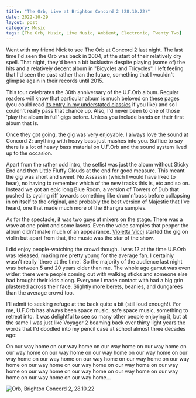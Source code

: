 ```yaml
---
title: "The Orb, Live at Brighton Concord 2 (28.10.22)"
date: 2022-10-29
layout: post
category: Music
tags: [The Orb, Music, Live Music, Ambient, Electronic, Twenty Two]
---
```

Went with my friend Nick to see The Orb at Concord 2 last night. The last time I'd seen the Orb was back in 2004, at the start of their relatively dry spell. That night, they'd been a bit lacklustre despite playing (some of) the hits and a relatively decent album in "Bicycles and Tricycles". I left feeling that I'd seen the past rather than the future, something that I wouldn't glimpse again in their records until 2015.

This tour celebrates the 30th anniversary of the U.F.Orb album. Regular readers will know that particular album is much beloved on these pages (you could read [its entry in my understated classics][1] if you like) and so I couldn't really pass that chance up. Also, I'd never been to one of those 'play the album in full' gigs before. Unless you include bands on their first album that is.

Once they got going, the gig was very enjoyable. I always love the sound at Concord 2: anything with heavy bass just mashes into you. Suffice to say there is a lot of heavy bass material on U.F.Orb and the sound system lived up to the occasion. 

Apart from the rather odd intro, the setlist was just the album without Sticky End and then Little Fluffy Clouds at the end for good measure. This meant the gig was short and sweet. No Assassin (which I would have liked to hear), no having to remember which of the new tracks this is, etc and so on. Instead we got an epic long Blue Room, a version of Towers of Dub that pushed its cycling riff towards something like drum'n'bass before collapsing in on itself to the original, and probably the best version of Majestic that I've heard, one that made much more of the Bhangra samples.

As for the spectacle, it was two guys at mixers on the stage. There was a wave at one point and some lasers. Even the voice samples that pepper the album didn't make much of an appearance. [Violetta Vicci][2] started the gig on violin but apart from that, the music was the star of the show.

I did enjoy people-watching the crowd though. I was 12 at the time U.F.Orb was released, making me pretty young for the average fan. I certainly wasn't really 'there at the time'. So the majority of the audience last night was between 5 and 20 years older than me. The whole age gamut was even wider: there were people coming out with walking sticks and someone else had brought their kids along. Everyone I made contact with had a big grin plastered across their face. Slightly more berets, beanies, and dungarees than the average crowd too.

I'll admit to seeking refuge at the back quite a bit (still loud enough!). For me, U.F.Orb has always been space music, safe space music, something to retreat into. It was delightful to see so many other people enjoying it, but at the same I was just like Voyager 2 beaming back over thirty light years the words that I'd doodled into my pencil case at school almost three decades ago:

On our way home on our way home on our way home on our way home on our way home on our way home on our way home on our way home on our way home on our way home on our way home on our way home on our way home on our way home on our way home on our way home on our way home on our way home on our way home on our way home on our way home on our way home on our way home...

![][3]

[1]:	/uc13/
[2]:	https://www.violetavicci.com
[3]:	/assets/images/other/Orb-1.jpg "Orb, Brighton Concord 2, 28.10.22"